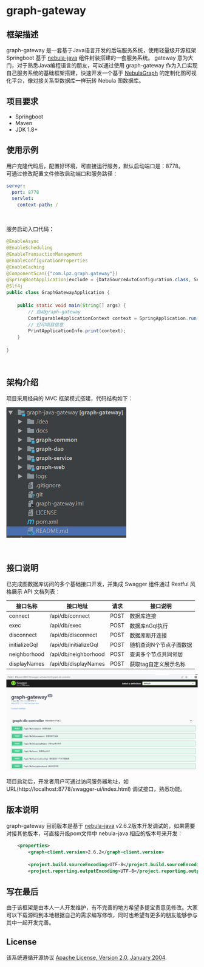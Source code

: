 # graph-gateway
## 框架描述
graph-gateway 是一套基于Java语言开发的后端服务系统，使用轻量级开源框架 Springboot 基于 [nebula-java](https://github.com/vesoft-inc/nebula-java) 组件封装搭建的一套服务系统。
gateway 意为大门，对于熟悉Java编程语言的朋友，可以通过使用 graph-gateway 作为入口实现自己服务系统的基础框架搭建，快速开发一个基于 [NebulaGraph](https://github.com/vesoft-inc/nebula) 的定制化图可视化平台，像对接关系型数据库一样玩转 Nebula 图数据库。

## 项目要求
- Springboot
- Maven
- JDK 1.8+

## 使用示例
用户克隆代码后，配置好环境，可直接运行服务，默认启动端口是：8778。
<br/>
可通过修改配置文件修改启动端口和服务路径：
```yml
server:
  port: 8778
  servlet:
    context-path: /
```

<br/>

服务启动入口代码：
```java
@EnableAsync
@EnableScheduling
@EnableTransactionManagement
@EnableConfigurationProperties
@EnableCaching
@ComponentScan({"com.lpz.graph.gateway"})
@SpringBootApplication(exclude = {DataSourceAutoConfiguration.class, SecurityAutoConfiguration.class})
@Slf4j
public class GraphGatewayApplication {

    public static void main(String[] args) {
        // 启动graph-gateway
        ConfigurableApplicationContext context = SpringApplication.run(GraphGatewayApplication.class, args);
        // 打印项目信息
        PrintApplicationInfo.print(context);
    }

}
```
<br/>

## 架构介绍
项目采用经典的 MVC 框架模式搭建，代码结构如下：

![图片](https://github.com/mathlpz/graph-gateway/blob/master/docs/mvc-framework.png)

<br/>

## 接口说明
已完成图数据库访问的多个基础接口开发，并集成 Swagger 组件通过 Restful 风格展示 API 文档列表：

| 接口名称       | 接口地址              | 请求    | 接口说明                | 
|---------------|-----------------------|--------|-------------------------|
| connect       | /api/db/connect       | POST   | 数据库连接               |
| exec          | /api/db/exec          | POST   | 数据库nGql执行           |
| disconnect    | /api/db/disconnect    | POST   | 数据库断开连接           |
| initializeGql | /api/db/initializeGql | POST   | 随机查询N个节点子图数据   |
| neighborhood  | /api/db/neighborhood  | POST   | 查询多个节点共同邻居      |
| displayNames  | /api/db/displayNames  | POST   | 获取tag自定义展示名称     |

![图片](https://github.com/mathlpz/graph-gateway/blob/master/docs/interface-intro.png)

项目启动后，开发者用户可通过访问服务器地址，如 URL(http://localhost:8778/swagger-ui/index.html) 调试接口，熟悉功能。

## 版本说明
graph-gateway 目前版本是基于 [nebula-java](https://github.com/vesoft-inc/nebula-java) v2.6.2版本开发调试的，如果需要对接其他版本，可直接升级pom文件中 nebula-java 相应的版本号来开发：
```xml
    <properties>
        <graph-client.version>2.6.2</graph-client.version>

        <project.build.sourceEncoding>UTF-8</project.build.sourceEncoding>
        <project.reporting.outputEncoding>UTF-8</project.reporting.outputEncoding>
```

## 写在最后
由于该框架是由本人一人开发维护，有不完善的地方希望多提宝贵意见修改。大家可以下载源码到本地根据自己的需求编写修改，同时也希望有更多的朋友能够参与其中一起开发完善。

## License
该系统遵循开源协议 [Apache License, Version 2.0, January 2004](https://www.apache.org/licenses/LICENSE-2.0).

